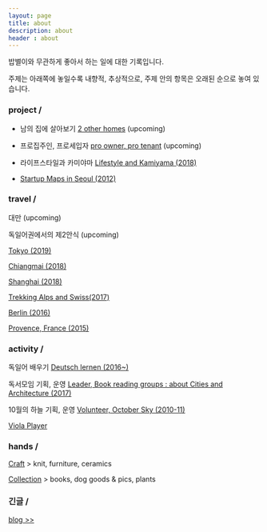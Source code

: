 ```yaml
---
layout: page
title: about
description: about
header : about
---
```


밥별이와 무관하게 좋아서 하는 일에 대한 기록입니다.


주제는 아래쪽에 놓일수록 내향적, 추상적으로, 주제 안의 항목은 오래된 순으로 놓여 있습니다. 


### project / 


* 남의 집에 살아보기 [2 other homes](project-2otherhomes) (upcoming)


* 프로집주인, 프로세입자 [pro owner, pro tenant](project-pros) (upcoming)


* 라이프스타일과 카미야마 [Lifestyle and Kamiyama (2018)](/project-kamiyama)


* [Startup Maps in Seoul (2012)](/project-thesis)




### travel / 


대만 (upcoming)


독일어권에서의 제2안식 (upcoming)


[Tokyo (2019)](/travel-tokyo)


[Chiangmai (2018)](/travel-chiangmai)


[Shanghai (2018)](/travel-shanghai)


[Trekking Alps and Swiss(2017)](/travel-swiss)


[Berlin (2016)](/travel-berlin)


[Provence, France (2015)](/travel-provence)





### activity / 

독일어 배우기 [Deutsch lernen (2016~)](activity-deutsch)


독서모임 기획, 운영  [Leader, Book reading groups : about Cities and Architecture (2017)](
/activity-readinggroups)


10월의 하늘 기획, 운영 [Volunteer, October Sky (2010-11)](/activity-octobersky)


[Viola Player](/activity-viola)




### hands / 

[Craft](/category-craft) >  knit, furniture, ceramics


[Collection](/category-collection) > books, dog goods & pics, plants




### 긴글 /


[blog >>](https://placenesss.tumblr.com/)

